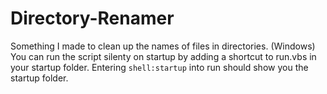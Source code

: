 # Directory-Renamer
Something I made to clean up the names of files in directories. (Windows) You can run the script silenty on startup by adding a shortcut to run.vbs in your startup folder. Entering `shell:startup` into run should show you the startup folder.